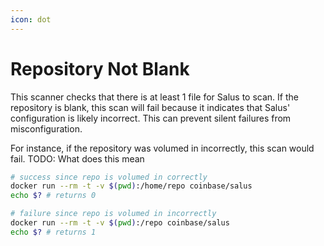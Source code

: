```yaml
---
icon: dot
---
```

# Repository Not Blank

This scanner checks that there is at least 1 file for Salus to scan. If the repository is blank, this scan will fail because it indicates that Salus' configuration is likely incorrect. This can prevent silent failures from misconfiguration.

For instance, if the repository was volumed in incorrectly, this scan would fail. TODO: What does this mean

```sh
# success since repo is volumed in correctly
docker run --rm -t -v $(pwd):/home/repo coinbase/salus
echo $? # returns 0

# failure since repo is volumed in incorrectly
docker run --rm -t -v $(pwd):/repo coinbase/salus
echo $? # returns 1
```
